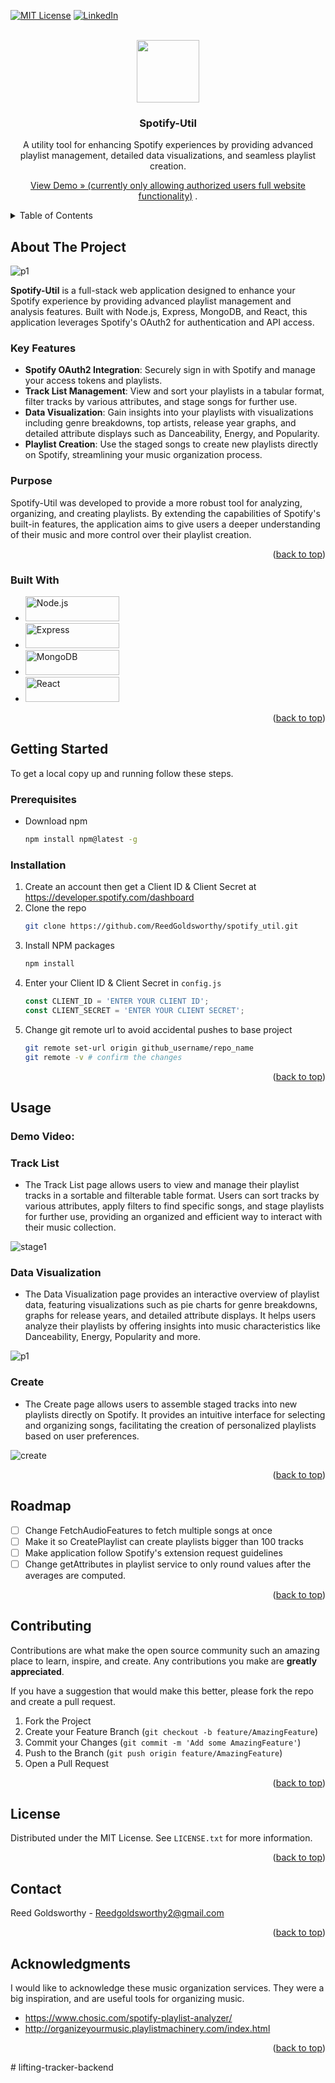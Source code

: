 <!-- Improved compatibility of back to top link: See: https://github.com/othneildrew/Best-README-Template/pull/73 -->
<a id="readme-top"></a>

<!-- PROJECT SHIELDS -->
<!--
*** I'm using markdown "reference style" links for readability.
*** Reference links are enclosed in brackets [ ] instead of parentheses ( ).
*** See the bottom of this document for the declaration of the reference variables
*** for contributors-url, forks-url, etc. This is an optional, concise syntax you may use.
*** https://www.markdownguide.org/basic-syntax/#reference-style-links
-->

[![MIT License][license-shield]][license-url]
[![LinkedIn][linkedin-shield]][linkedin-url]



<!-- PROJECT LOGO -->
<br />
<div align="center">

<img src="https://github.com/user-attachments/assets/5b5d3eb0-0b83-4317-9a11-6ee2bc4a3784" width="100" height="100">

  

  <h3 align="center">Spotify-Util</h3>

  <p align="center">
    A utility tool for enhancing Spotify experiences by providing advanced playlist management, detailed data visualizations, and seamless playlist creation.
    
  <a href="https://spotify-util.onrender.com/">View Demo » (currently only allowing authorized users full website functionality)</a>
    .
  </p>
</div>



<!-- TABLE OF CONTENTS -->
<details>
  <summary>Table of Contents</summary>
  <ol>
    <li>
      <a href="#about-the-project">About The Project</a>
      <ul>
        <li><a href="#built-with">Built With</a></li>
      </ul>
    </li>
    <li>
      <a href="#getting-started">Getting Started</a>
      <ul>
        <li><a href="#prerequisites">Prerequisites</a></li>
        <li><a href="#installation">Installation</a></li>
      </ul>
    </li>
    <li><a href="#usage">Usage</a></li>
    <li><a href="#roadmap">Roadmap</a></li>
    <li><a href="#contributing">Contributing</a></li>
    <li><a href="#license">License</a></li>
    <li><a href="#contact">Contact</a></li>
    <li><a href="#acknowledgments">Acknowledgments</a></li>
  </ol>
</details>



<!-- ABOUT THE PROJECT -->
## About The Project
![p1](https://github.com/user-attachments/assets/bda599db-97a7-4d00-b6e1-cba9d9b9e404)

**Spotify-Util** is a full-stack web application designed to enhance your Spotify experience by providing advanced playlist management and analysis features. Built with Node.js, Express, MongoDB, and React, this application leverages Spotify's OAuth2 for authentication and API access.

### Key Features

- **Spotify OAuth2 Integration**: Securely sign in with Spotify and manage your access tokens and playlists.
- **Track List Management**: View and sort your playlists in a tabular format, filter tracks by various attributes, and stage songs for further use.
- **Data Visualization**: Gain insights into your playlists with visualizations including genre breakdowns, top artists, release year graphs, and detailed attribute displays such as Danceability, Energy, and Popularity.
- **Playlist Creation**: Use the staged songs to create new playlists directly on Spotify, streamlining your music organization process.

### Purpose

Spotify-Util was developed to provide a more robust tool for analyzing, organizing, and creating playlists. By extending the capabilities of Spotify's built-in features, the application aims to give users a deeper understanding of their music and more control over their playlist creation.

<p align="right">(<a href="#readme-top">back to top</a>)</p>



### Built With



* <a href="https://nodejs.org/" target="_blank"><img src="https://img.shields.io/badge/Node.js-339933?style=flat&logo=node.js&logoColor=white" alt="Node.js" width="150" height="40"/></a>
* <a href="https://expressjs.com/" target="_blank"><img src="https://img.shields.io/badge/Express.js-%23404d59?style=flat&logo=express&logoColor=%2361DAFB" alt="Express" width="150" height="40"/></a>
* <a href="https://www.mongodb.com/" target="_blank"><img src="https://img.shields.io/badge/MongoDB-%2347A248?style=flat&logo=mongodb&logoColor=white" alt="MongoDB" width="150" height="40"/></a>
* <a href="https://reactjs.org/" target="_blank"><img src="https://img.shields.io/badge/React-%23282c34?style=flat&logo=react&logoColor=%61DAFB" alt="React" width="150" height="40"/></a>


<p align="right">(<a href="#readme-top">back to top</a>)</p>



<!-- GETTING STARTED -->
## Getting Started

To get a local copy up and running follow these steps.

### Prerequisites

* Download npm
  ```sh
  npm install npm@latest -g
  ```

### Installation

1. Create an account then get a Client ID & Client Secret at https://developer.spotify.com/dashboard
2. Clone the repo
   ```sh
   git clone https://github.com/ReedGoldsworthy/spotify_util.git
   ```
3. Install NPM packages
   ```sh
   npm install
   ```
4. Enter your Client ID & Client Secret in `config.js`
   ```js
   const CLIENT_ID = 'ENTER YOUR CLIENT ID';
   const CLIENT_SECRET = 'ENTER YOUR CLIENT SECRET';
   ```
5. Change git remote url to avoid accidental pushes to base project
   ```sh
   git remote set-url origin github_username/repo_name
   git remote -v # confirm the changes
   ```

<p align="right">(<a href="#readme-top">back to top</a>)</p>



<!-- USAGE EXAMPLES -->
## Usage

### Demo Video:

### Track List
- The Track List page allows users to view and manage their playlist tracks in a sortable and filterable table format. Users can sort tracks by various attributes, apply filters to find specific songs, and stage playlists for further use, providing an organized and efficient way to interact with their music collection.
<p></p>

![stage1](https://github.com/user-attachments/assets/04a0dfe2-3ff1-4060-a643-9260296f7774)


### Data Visualization
- The Data Visualization page provides an interactive overview of playlist data, featuring visualizations such as pie charts for genre breakdowns, graphs for release years, and detailed attribute displays. It helps users analyze their playlists by offering insights into music characteristics like Danceability, Energy, Popularity and more.
<p></p>

![p1](https://github.com/user-attachments/assets/a43987fb-3f72-43da-bce5-57c55c80f179)

### Create
- The Create page allows users to assemble staged tracks into new playlists directly on Spotify. It provides an intuitive interface for selecting and organizing songs, facilitating the creation of personalized playlists based on user preferences.
<p></p>

![create](https://github.com/user-attachments/assets/9c792f1b-d8cd-4005-a067-c5140724b82d)


<p align="right">(<a href="#readme-top">back to top</a>)</p>



<!-- ROADMAP -->
## Roadmap

- [ ] Change FetchAudioFeatures to fetch multiple songs at once
- [ ] Make it so CreatePlaylist can create playlists bigger than 100 tracks
- [ ] Make application follow Spotify's extension request guidelines
- [ ] Change getAttributes in playlist service to only round values after the averages are computed.

<p align="right">(<a href="#readme-top">back to top</a>)</p>



<!-- CONTRIBUTING -->
## Contributing

Contributions are what make the open source community such an amazing place to learn, inspire, and create. Any contributions you make are **greatly appreciated**.

If you have a suggestion that would make this better, please fork the repo and create a pull request.

1. Fork the Project
2. Create your Feature Branch (`git checkout -b feature/AmazingFeature`)
3. Commit your Changes (`git commit -m 'Add some AmazingFeature'`)
4. Push to the Branch (`git push origin feature/AmazingFeature`)
5. Open a Pull Request

<p align="right">(<a href="#readme-top">back to top</a>)</p>



<!-- LICENSE -->
## License

Distributed under the MIT License. See `LICENSE.txt` for more information.

<p align="right">(<a href="#readme-top">back to top</a>)</p>



<!-- CONTACT -->
## Contact

Reed Goldsworthy - Reedgoldsworthy2@gmail.com

<p align="right">(<a href="#readme-top">back to top</a>)</p>



<!-- ACKNOWLEDGMENTS -->
## Acknowledgments

I would like to acknowledge these music organization services. They were a big inspiration, and are useful tools for organizing music.

* https://www.chosic.com/spotify-playlist-analyzer/
* http://organizeyourmusic.playlistmachinery.com/index.html

<p align="right">(<a href="#readme-top">back to top</a>)</p>



<!-- MARKDOWN LINKS & IMAGES -->
<!-- https://www.markdownguide.org/basic-syntax/#reference-style-links -->
[license-shield]: https://img.shields.io/github/license/othneildrew/Best-README-Template.svg?style=for-the-badge
[license-url]: https://github.com/ReedGoldsworthy/spotify_util/blob/main/LICENSE.txt
[linkedin-shield]: https://img.shields.io/badge/-LinkedIn-black.svg?style=for-the-badge&logo=linkedin&colorB=555
[linkedin-url]: https://www.linkedin.com/in/reed-goldsworthy-00893215a/


#   l i f t i n g - t r a c k e r - b a c k e n d  
 